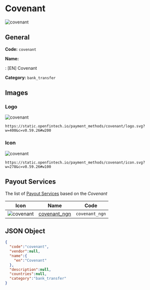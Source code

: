 
# Covenant 
![covenant](https://static.openfintech.io/payment_methods/covenant/logo.svg?w=400&c=v0.59.26#w200)  

## General 
**Code:** `covenant` 
 
**Name:** 
 
:	[EN] Covenant 
 
**Category:** `bank_transfer` 
 

## Images 

### Logo 
![covenant](https://static.openfintech.io/payment_methods/covenant/logo.svg?w=400&c=v0.59.26#w200)  

```
https://static.openfintech.io/payment_methods/covenant/logo.svg?w=400&c=v0.59.26#w200
```  

### Icon 
![covenant](https://static.openfintech.io/payment_methods/covenant/icon.svg?w=278&c=v0.59.26#w100)  

```
https://static.openfintech.io/payment_methods/covenant/icon.svg?w=278&c=v0.59.26#w100
```  

## Payout Services 
 
The list of [Payout Services](/payout-services/) based on the _Covenant_ 

|Icon|Name|Code| 
|:---:|:---:|:---:| 
|![covenant](https://static.openfintech.io/payout_methods/covenant/icon.svg?w=278&c=v0.59.26#w40) |[covenant_ngn](/payout-services/covenant_ngn/)|`covenant_ngn`| 
 

## JSON Object 

```json
{
  "code":"covenant",
  "vendor":null,
  "name":{
    "en":"Covenant"
  },
  "description":null,
  "countries":null,
  "category":"bank_transfer"
}
```  
